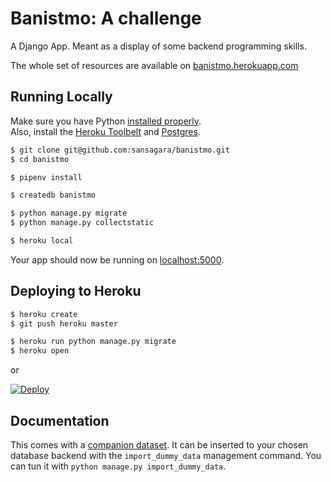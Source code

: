 # Banistmo: A challenge

A Django App. Meant as a display of some backend programming skills.

The whole set of resources are available on [banistmo.herokuapp.com](http://banistmo.herokuapp.com/)

## Running Locally

Make sure you have Python [installed properly](http://install.python-guide.org).  
Also, install the [Heroku Toolbelt](https://toolbelt.heroku.com/) and [Postgres](https://devcenter.heroku.com/articles/heroku-postgresql#local-setup).

```sh
$ git clone git@github.com:sansagara/banistmo.git
$ cd banistmo

$ pipenv install

$ createdb banistmo

$ python manage.py migrate
$ python manage.py collectstatic

$ heroku local
```

Your app should now be running on [localhost:5000](http://localhost:5000/).

## Deploying to Heroku

```sh
$ heroku create
$ git push heroku master

$ heroku run python manage.py migrate
$ heroku open
```
or

[![Deploy](https://www.herokucdn.com/deploy/button.png)](https://heroku.com/deploy)

## Documentation
This comes with a [companion dataset](transactions/management/dataset.csv). It can be inserted to your chosen database backend with the `import_dummy_data` management command.
You can tun it with `python manage.py import_dummy_data`.

